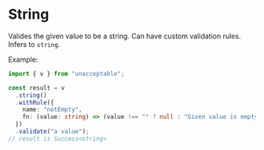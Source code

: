 # String

Valides the given value to be a string. Can have custom validation rules.
Infers to `string`.

Example:

```ts
import { v } from "unacceptable";

const result = v
  .string()
  .withRule({
    name: "notEmpty",
    fn: (value: string) => (value !== "" ? null : "Given value is empty"),
  })
  .validate("a value");
// result is Success<string>
```
